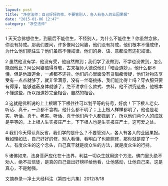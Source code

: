 ```yaml
---
layout: post
title: "净空法师：自己好好的修，不要管別人，各人有各人的业因果報"
date: "2015-01-06 12:47"
category: "净空法师"
--- 
```


1  天天念佛想往生，到最后不能往生，不怪别人。为什么不能往生？你虽然念佛，你没有持戒。那我们要问，许多像阿公阿婆，他们没有持戒，他们根本不懂戒律，为什么他们能往生？他们虽然不懂戒律，他们的身、语、意都没有违犯戒律。

2  虽然他没有学、他没有受，他自然做到；我们学了没做到，不学也没做到，怎么能跟他比？阿公阿婆值得尊敬，古来祖师大德说他们「暗合道妙」，他什么都不懂，但是他跟道合，一点都不违背。他们的心里面没有贪瞋痴慢疑，他们对物质享受有一点点就够了，就非常满意，没有一丝毫挑拣，我们能比得上吗？穿衣服只要有得穿，能够遮蔽身体就够了，绝不讲求什么款式、衣料，他不讲究这些，他根本不懂这些，所以跟道妙完全相合，自然的相合。

3  这就是佛所说的上上根跟下下根往往可以划平等的符号，好度！下下根人老实、听话、真干，一点都不含糊，他什么都不明了；上上根人样样都明了，他也是老实、听话、真干。老实、听话、真干他们两个人都做到了，所以他们两个人的成就是平等的，上上根人生实报庄严土，下下根人也是生实报庄严土，这可爱之处。

4  我们今天得认真反省，我们学的是什么？不要管别人，各人有各人的业因果报。我如理如法，自己好好的修，别人看懂、看明白了也能照修，那你就是度了一个人。有度众生的这个念头，自己真干就是度众生的方法，就是度众生的行持。

5  诸佛如来、法身菩萨应化在十法界，利益一切众生就用这个方法。佛门里头绝不劝人，绝不拉信徒，是真的自己做出好榜样给他看，让他感动，让他自己来，这是真心，不是勉强。

文摘恭录—净土大经科注（第四七六集）2012/8/18
